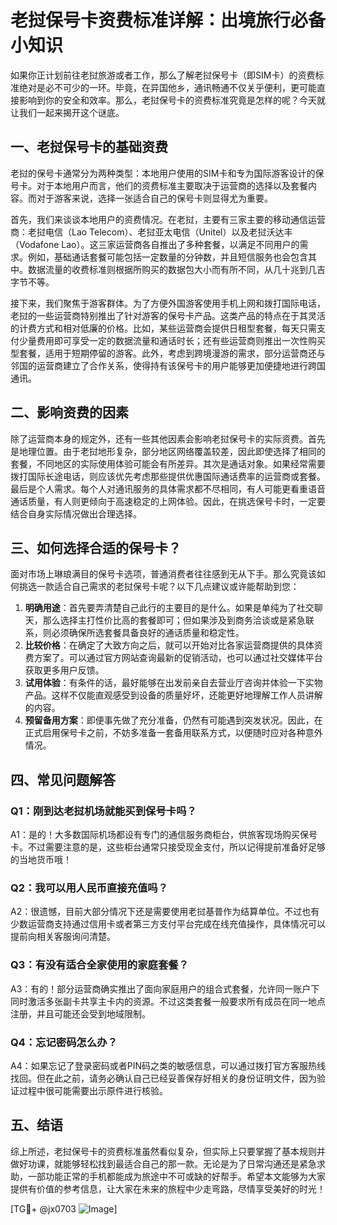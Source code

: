 # 老挝保号卡资费标准详解：出境旅行必备小知识

如果你正计划前往老挝旅游或者工作，那么了解老挝保号卡（即SIM卡）的资费标准绝对是必不可少的一环。毕竟，在异国他乡，通讯畅通不仅关乎便利，更可能直接影响到你的安全和效率。那么，老挝保号卡的资费标准究竟是怎样的呢？今天就让我们一起来揭开这个谜底。

## 一、老挝保号卡的基础资费

老挝的保号卡通常分为两种类型：本地用户使用的SIM卡和专为国际游客设计的保号卡。对于本地用户而言，他们的资费标准主要取决于运营商的选择以及套餐内容。而对于游客来说，选择一张适合自己的保号卡则显得尤为重要。

首先，我们来谈谈本地用户的资费情况。在老挝，主要有三家主要的移动通信运营商：老挝电信（Lao Telecom）、老挝亚太电信（Unitel）以及老挝沃达丰（Vodafone Lao）。这三家运营商各自推出了多种套餐，以满足不同用户的需求。例如，基础通话套餐可能包括一定数量的分钟数，并且短信服务也会包含其中。数据流量的收费标准则根据所购买的数据包大小而有所不同，从几十兆到几吉字节不等。

接下来，我们聚焦于游客群体。为了方便外国游客使用手机上网和拨打国际电话，老挝的一些运营商特别推出了针对游客的保号卡产品。这类产品的特点在于其灵活的计费方式和相对低廉的价格。比如，某些运营商会提供日租型套餐，每天只需支付少量费用即可享受一定的数据流量和通话时长；还有些运营商则推出一次性购买型套餐，适用于短期停留的游客。此外，考虑到跨境漫游的需求，部分运营商还与邻国的运营商建立了合作关系，使得持有该保号卡的用户能够更加便捷地进行跨国通讯。

## 二、影响资费的因素

除了运营商本身的规定外，还有一些其他因素会影响老挝保号卡的实际资费。首先是地理位置。由于老挝地形复杂，部分地区网络覆盖较差，因此即使选择了相同的套餐，不同地区的实际使用体验可能会有所差异。其次是通话对象。如果经常需要拨打国际长途电话，则应该优先考虑那些提供优惠国际通话费率的运营商或套餐。最后是个人需求。每个人对通讯服务的具体需求都不尽相同，有人可能更看重语音通话质量，有人则更倾向于高速稳定的上网体验。因此，在挑选保号卡时，一定要结合自身实际情况做出合理选择。

## 三、如何选择合适的保号卡？

面对市场上琳琅满目的保号卡选项，普通消费者往往感到无从下手。那么究竟该如何挑选一款适合自己需求的老挝保号卡呢？以下几点建议或许能帮助到您：

1. **明确用途**：首先要弄清楚自己此行的主要目的是什么。如果是单纯为了社交聊天，那么选择主打性价比高的套餐即可；但如果涉及到商务洽谈或是紧急联系，则必须确保所选套餐具备良好的通话质量和稳定性。
2. **比较价格**：在确定了大致方向之后，就可以开始对比各家运营商提供的具体资费方案了。可以通过官方网站查询最新的促销活动，也可以通过社交媒体平台获取更多用户反馈。
3. **试用体验**：有条件的话，最好能够在出发前亲自去营业厅咨询并体验一下实物产品。这样不仅能直观感受到设备的质量好坏，还能更好地理解工作人员讲解的内容。
4. **预留备用方案**：即便事先做了充分准备，仍然有可能遇到突发状况。因此，在正式启用保号卡之前，不妨多准备一套备用联系方式，以便随时应对各种意外情况。

## 四、常见问题解答

### Q1：刚到达老挝机场就能买到保号卡吗？
A1：是的！大多数国际机场都设有专门的通信服务商柜台，供旅客现场购买保号卡。不过需要注意的是，这些柜台通常只接受现金支付，所以记得提前准备好足够的当地货币哦！

### Q2：我可以用人民币直接充值吗？
A2：很遗憾，目前大部分情况下还是需要使用老挝基普作为结算单位。不过也有少数运营商支持通过信用卡或者第三方支付平台完成在线充值操作，具体情况可以提前向相关客服询问清楚。

### Q3：有没有适合全家使用的家庭套餐？
A3：有的！部分运营商确实推出了面向家庭用户的组合式套餐，允许同一账户下同时激活多张副卡共享主卡内的资源。不过这类套餐一般要求所有成员在同一地点注册，并且可能还会受到地域限制。

### Q4：忘记密码怎么办？
A4：如果忘记了登录密码或者PIN码之类的敏感信息，可以通过拨打官方客服热线找回。但在此之前，请务必确认自己已经妥善保存好相关的身份证明文件，因为验证过程中很可能需要出示原件进行核验。

## 五、结语

综上所述，老挝保号卡的资费标准虽然看似复杂，但实际上只要掌握了基本规则并做好功课，就能够轻松找到最适合自己的那一款。无论是为了日常沟通还是紧急求助，一部功能正常的手机都能成为旅途中不可或缺的好帮手。希望本文能够为大家提供有价值的参考信息，让大家在未来的旅程中少走弯路，尽情享受美好的时光！

[TG💪+ @jx0703 ![Image](https://github.com/user-attachments/assets/dbca1d08-cadb-493c-b0ec-ad6f7a83f270)]